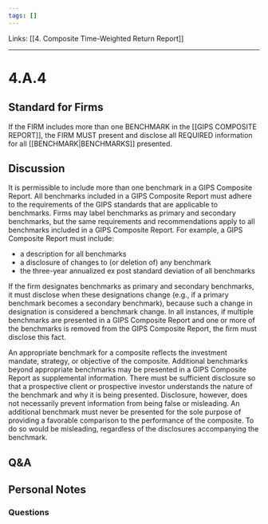 ```yaml
---
tags: []
---
```

Links: [[4. Composite Time-Weighted Return Report]]
___
# 4.A.4
## Standard for Firms
If the FIRM includes more than one BENCHMARK in the [[GIPS COMPOSITE REPORT]], the FIRM MUST present and disclose all REQUIRED information for all [[BENCHMARK|BENCHMARKS]] presented.
## Discussion
It is permissible to include more than one benchmark in a GIPS Composite Report. All benchmarks included in a GIPS Composite Report must adhere to the requirements of the GIPS standards that are applicable to benchmarks. Firms may label benchmarks as primary and secondary benchmarks, but the same requirements and recommendations apply to all benchmarks included in a GIPS Composite Report. For example, a GIPS Composite Report must include:
- a description for all benchmarks
- a disclosure of changes to (or deletion of) any benchmark
- the three-year annualized ex post standard deviation of all benchmarks

If the firm designates benchmarks as primary and secondary benchmarks, it must disclose when these designations change (e.g., if a primary benchmark becomes a secondary benchmark), because such a change in designation is considered a benchmark change. In all instances, if multiple benchmarks are presented in a GIPS Composite Report and one or more of the benchmarks is removed from the GIPS Composite Report, the firm must disclose this fact.

An appropriate benchmark for a composite reflects the investment mandate, strategy, or objective of the composite. Additional benchmarks beyond appropriate benchmarks may be presented in a GIPS Composite Report as supplemental information. There must be sufficient disclosure so that a prospective client or prospective investor understands the nature of the benchmark and why it is being presented. Disclosure, however, does not necessarily prevent information from being false or misleading. An additional benchmark must never be presented for the sole purpose of providing a favorable comparison to the performance of the composite. To do so would be misleading, regardless of the disclosures accompanying the benchmark.
## Q&A

## Personal Notes

### Questions